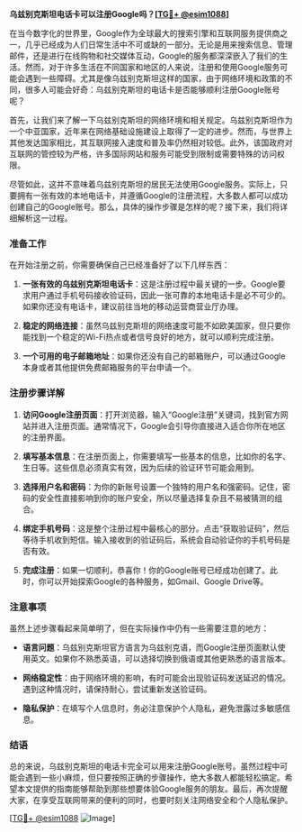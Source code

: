 **乌兹别克斯坦电话卡可以注册Google吗？[[TG💪+ @esim1088](https://t.me/s/esim1088)]**

在当今数字化的世界里，Google作为全球最大的搜索引擎和互联网服务提供商之一，几乎已经成为人们日常生活中不可或缺的一部分。无论是用来搜索信息、管理邮件，还是进行在线购物和社交媒体互动，Google的服务都深深嵌入了我们的生活。然而，对于许多生活在不同国家和地区的人来说，注册和使用Google服务可能会遇到一些障碍。尤其是像乌兹别克斯坦这样的国家，由于网络环境和政策的不同，很多人可能会好奇：乌兹别克斯坦的电话卡是否能够顺利注册Google账号呢？

首先，让我们来了解一下乌兹别克斯坦的网络环境和相关规定。乌兹别克斯坦作为一个中亚国家，近年来在网络基础设施建设上取得了一定的进步。然而，与世界上其他发达国家相比，其互联网接入速度和普及率仍然相对较低。此外，该国政府对互联网的管控较为严格，许多国际网站和服务可能受到限制或需要特殊的访问权限。

尽管如此，这并不意味着乌兹别克斯坦的居民无法使用Google服务。实际上，只要拥有一张有效的本地电话卡，并遵循Google的注册流程，大多数人都可以成功创建自己的Google账号。那么，具体的操作步骤是怎样的呢？接下来，我们将详细解析这一过程。

### 准备工作

在开始注册之前，你需要确保自己已经准备好了以下几样东西：

1. **一张有效的乌兹别克斯坦电话卡**：这是注册过程中最关键的一步。Google要求用户通过手机号码接收验证码，因此一张可靠的本地电话卡是必不可少的。如果你还没有电话卡，建议前往当地的移动运营商营业厅办理。

2. **稳定的网络连接**：虽然乌兹别克斯坦的网络速度可能不如欧美国家，但只要你能找到一个稳定的Wi-Fi热点或者信号良好的地方，就可以顺利完成注册。

3. **一个可用的电子邮箱地址**：如果你还没有自己的邮箱账户，可以通过Google本身或者其他提供免费邮箱服务的平台申请一个。

### 注册步骤详解

1. **访问Google注册页面**：打开浏览器，输入“Google注册”关键词，找到官方网站并进入注册页面。通常情况下，Google会引导你直接进入适合你所在地区的注册界面。

2. **填写基本信息**：在注册页面上，你需要填写一些基本的信息，比如你的名字、生日等。这些信息必须真实有效，因为后续的验证环节可能会用到。

3. **选择用户名和密码**：为你的新账号设置一个独特的用户名和强密码。记住，密码的安全性直接影响到你的账户安全，所以尽量选择复杂且不易被猜测的组合。

4. **绑定手机号码**：这是整个注册过程中最核心的部分。点击“获取验证码”，然后等待手机收到短信。输入接收到的验证码后，系统会自动验证你的手机号码是否有效。

5. **完成注册**：如果一切顺利，恭喜你！你的Google账号已经成功创建了。此时，你可以开始探索Google的各种服务，如Gmail、Google Drive等。

### 注意事项

虽然上述步骤看起来简单明了，但在实际操作中仍有一些需要注意的地方：

- **语言问题**：乌兹别克斯坦官方语言为乌兹别克语，而Google注册页面默认使用英文。如果你不熟悉英语，可以选择切换到俄语或其他更熟悉的语言版本。
  
- **网络稳定性**：由于网络环境的影响，有时可能会出现验证码发送延迟的情况。遇到这种情况时，请保持耐心，尝试重新发送验证码。

- **隐私保护**：在填写个人信息时，务必注意保护个人隐私，避免泄露过多敏感信息。

### 结语

总的来说，乌兹别克斯坦的电话卡完全可以用来注册Google账号。虽然过程中可能会遇到一些小麻烦，但只要按照正确的步骤操作，绝大多数人都能轻松搞定。希望本文提供的指南能够帮助到那些想要体验Google服务的朋友。最后，再次提醒大家，在享受互联网带来的便利的同时，也要时刻关注网络安全和个人隐私保护。

[[TG💪+ @esim1088](https://t.me/s/esim1088) ![Image](https://i.postimg.cc/4NQfJmqS/Snipaste-2025-05-13-00-14-12.png)]